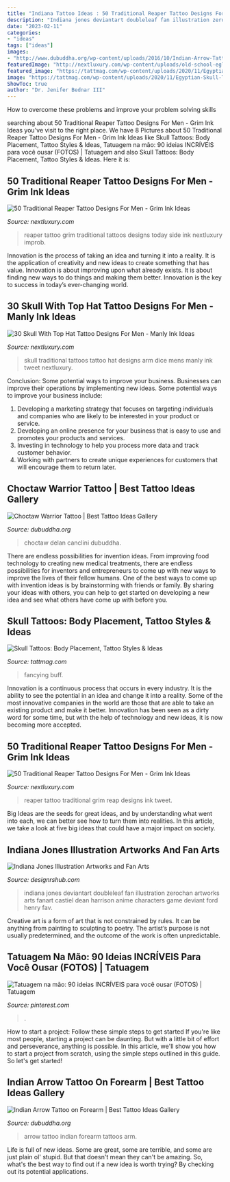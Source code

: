 ```yaml
---
title: "Indiana Tattoo Ideas : 50 Traditional Reaper Tattoo Designs For Men"
description: "Indiana jones deviantart doubleleaf fan illustration zerochan artworks arts fanart castiel dean harrison anime characters game deviant ford henry fav"
date: "2023-02-11"
categories:
- "ideas"
tags: ["ideas"]
images:
- "http://www.dubuddha.org/wp-content/uploads/2016/10/Indian-Arrow-Tattoo-by-Missi-Robbe-728x546.jpg"
featuredImage: "http://nextluxury.com/wp-content/uploads/old-school-egl-reap-what-you-sew-traditional-reaper-tattoo-ideas-for-males.jpg"
featured_image: "https://tattmag.com/wp-content/uploads/2020/11/Egyptian-Skull-Tattoo-1.jpg"
image: "https://tattmag.com/wp-content/uploads/2020/11/Egyptian-Skull-Tattoo-1.jpg"
ShowToc: true
author: "Dr. Jenifer Bednar III"
---
```



How to overcome these problems and improve your problem solving skills
 

	

		
searching about 50 Traditional Reaper Tattoo Designs For Men - Grim Ink Ideas you've visit to the right place. We have 8 Pictures about 50 Traditional Reaper Tattoo Designs For Men - Grim Ink Ideas like Skull Tattoos: Body Placement, Tattoo Styles &amp; Ideas, Tatuagem na mão: 90 ideias INCRÍVEIS para você ousar (FOTOS) | Tatuagem and also Skull Tattoos: Body Placement, Tattoo Styles &amp; Ideas. Here it is:
		
    
## 50 Traditional Reaper Tattoo Designs For Men - Grim Ink Ideas

<img loading=lazy src="http://nextluxury.com/wp-content/uploads/artistic-male-traditional-grim-reaper-not-today-rib-cage-side-tattoo-ideas.jpg" onerror="this.onerror=null;this.src='https://tse2.mm.bing.net/th?id=OIP.cjWRl9peKsBiPQnfcwvdxgHaHm&amp;pid=15.1';" alt="50 Traditional Reaper Tattoo Designs For Men - Grim Ink Ideas">

_Source: nextluxury.com_

>reaper tattoo grim traditional tattoos designs today side ink nextluxury improb. 

	

Innovation is the process of taking an idea and turning it into a reality. It is the application of creativity and new ideas to create something that has value. Innovation is about improving upon what already exists. It is about finding new ways to do things and making them better. Innovation is the key to success in today’s ever-changing world.

    
## 30 Skull With Top Hat Tattoo Designs For Men - Manly Ink Ideas

<img loading=lazy src="http://nextluxury.com/wp-content/uploads/male-with-cool-inner-arm-bicep-skull-with-top-hat-tattoo-design.jpg" onerror="this.onerror=null;this.src='https://tse3.mm.bing.net/th?id=OIP.5fvlZcYq27skZOr9QQ_2uAHaHa&amp;pid=15.1';" alt="30 Skull With Top Hat Tattoo Designs For Men - Manly Ink Ideas">

_Source: nextluxury.com_

>skull traditional tattoos tattoo hat designs arm dice mens manly ink tweet nextluxury. 

	

Conclusion: Some potential ways to improve your business.
Businesses can improve their operations by implementing new ideas. Some potential ways to improve your business include:
1. Developing a marketing strategy that focuses on targeting individuals and companies who are likely to be interested in your product or service.
2. Developing an online presence for your business that is easy to use and promotes your products and services.
3. Investing in technology to help you process more data and track customer behavior.
4. Working with partners to create unique experiences for customers that will encourage them to return later.

    
## Choctaw Warrior Tattoo | Best Tattoo Ideas Gallery

<img loading=lazy src="http://www.dubuddha.org/wp-content/uploads/2016/04/Choctaw-Warrior-Tattoo.jpg" onerror="this.onerror=null;this.src='https://tse4.mm.bing.net/th?id=OIP.QSaOA5fZeS3z7G04evWoCgHaHe&amp;pid=15.1';" alt="Choctaw Warrior Tattoo | Best Tattoo Ideas Gallery">

_Source: dubuddha.org_

>choctaw delan canclini dubuddha. 

	

There are endless possibilities for invention ideas. From improving food technology to creating new medical treatments, there are endless possibilities for inventors and entrepreneurs to come up with new ways to improve the lives of their fellow humans. One of the best ways to come up with invention ideas is by brainstorming with friends or family. By sharing your ideas with others, you can help to get started on developing a new idea and see what others have come up with before you.

    
## Skull Tattoos: Body Placement, Tattoo Styles &amp; Ideas

<img loading=lazy src="https://tattmag.com/wp-content/uploads/2020/11/Egyptian-Skull-Tattoo-1.jpg" onerror="this.onerror=null;this.src='https://tse3.mm.bing.net/th?id=OIP.V1UzJ5yRMfCobXDXa2q_swHaKh&amp;pid=15.1';" alt="Skull Tattoos: Body Placement, Tattoo Styles &amp; Ideas">

_Source: tattmag.com_

>fancying buff. 

	

Innovation is a continuous process that occurs in every industry. It is the ability to see the potential in an idea and change it into a reality. Some of the most innovative companies in the world are those that are able to take an existing product and make it better. Innovation has been seen as a dirty word for some time, but with the help of technology and new ideas, it is now becoming more accepted.

    
## 50 Traditional Reaper Tattoo Designs For Men - Grim Ink Ideas

<img loading=lazy src="http://nextluxury.com/wp-content/uploads/old-school-egl-reap-what-you-sew-traditional-reaper-tattoo-ideas-for-males.jpg" onerror="this.onerror=null;this.src='https://tse1.mm.bing.net/th?id=OIP.vWJjFFsqMXkXGMBfQTQwowHaI9&amp;pid=15.1';" alt="50 Traditional Reaper Tattoo Designs For Men - Grim Ink Ideas">

_Source: nextluxury.com_

>reaper tattoo traditional grim reap designs ink tweet. 

	

Big Ideas are the seeds for great ideas, and by understanding what went into each, we can better see how to turn them into realities. In this article, we take a look at five big ideas that could have a major impact on society.

    
## Indiana Jones Illustration Artworks And Fan Arts

<img loading=lazy src="http://cdn.designrshub.com/wp-content/uploads/2012/09/07_indiana_jones.jpg" onerror="this.onerror=null;this.src='https://tse1.mm.bing.net/th?id=OIP.l__rOpwi7XNiZdnOMnCJ9gHaK8&amp;pid=15.1';" alt="Indiana Jones Illustration Artworks and Fan Arts">

_Source: designrshub.com_

>indiana jones deviantart doubleleaf fan illustration zerochan artworks arts fanart castiel dean harrison anime characters game deviant ford henry fav. 

	

Creative art is a form of art that is not constrained by rules. It can be anything from painting to sculpting to poetry. The artist’s purpose is not usually predetermined, and the outcome of the work is often unpredictable.

    
## Tatuagem Na Mão: 90 Ideias INCRÍVEIS Para Você Ousar (FOTOS) | Tatuagem

<img loading=lazy src="https://i.pinimg.com/736x/b3/d6/53/b3d6538824241cbde3ed97ee11bd108d.jpg" onerror="this.onerror=null;this.src='https://tse1.mm.bing.net/th?id=OIP.xV5CuQKa12yxsQ4wqmNHBgHaJQ&amp;pid=15.1';" alt="Tatuagem na mão: 90 ideias INCRÍVEIS para você ousar (FOTOS) | Tatuagem">

_Source: pinterest.com_

>. 

	

How to start a project: Follow these simple steps to get started
If you're like most people, starting a project can be daunting. But with a little bit of effort and perseverance, anything is possible. In this article, we'll show you how to start a project from scratch, using the simple steps outlined in this guide. So let's get started!

    
## Indian Arrow Tattoo On Forearm | Best Tattoo Ideas Gallery

<img loading=lazy src="http://www.dubuddha.org/wp-content/uploads/2016/10/Indian-Arrow-Tattoo-by-Missi-Robbe-728x546.jpg" onerror="this.onerror=null;this.src='https://tse4.mm.bing.net/th?id=OIP.GBFUiki75vPuJDh8CNXonQHaFj&amp;pid=15.1';" alt="Indian Arrow Tattoo on Forearm | Best Tattoo Ideas Gallery">

_Source: dubuddha.org_

>arrow tattoo indian forearm tattoos arm. 

	

Life is full of new ideas. Some are great, some are terrible, and some are just plain ol' stupid. But that doesn't mean they can't be amazing. So, what's the best way to find out if a new idea is worth trying? By checking out its potential applications.

